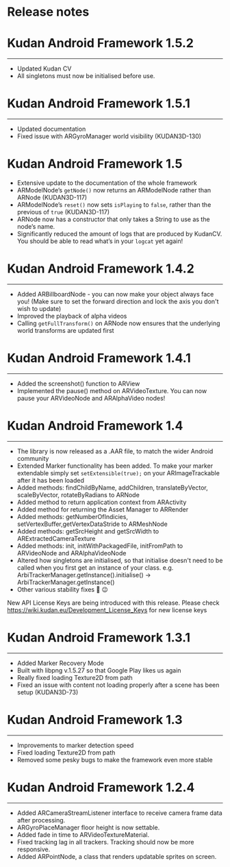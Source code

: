 # Release notes 
# Kudan Android Framework 1.5.2
- - - -
* Updated Kudan CV
* All singletons must now be initialised before use.

# Kudan Android Framework 1.5.1
- - - -
* Updated documentation
* Fixed issue with ARGyroManager world visibility (KUDAN3D-130)

# Kudan Android Framework 1.5
* Extensive update to the documentation of the whole framework
* ARModelNode’s `getNode()` now returns an ARModelNode rather than ARNode (KUDAN3D-117)
* ARModelNode’s `reset()` now sets `isPlaying` to `false`, rather than the previous of `true` (KUDAN3D-117)
* ARNode now has a constructor that only takes a String to use as the node’s name.
* Significantly reduced the amount of logs that are produced by KudanCV. You should be able to read what’s in your `logcat` yet again!

# Kudan Android Framework 1.4.2
- - - -
- Added ARBillboardNode - you can now make your object always face you! (Make sure to set the forward direction and lock the axis you don't wish to update)
- Improved the playback of alpha videos
- Calling `getFullTransform()` on ARNode now ensures that the underlying world transforms are updated first

# Kudan Android Framework 1.4.1
- - - -
- Added the screenshot() function to ARView
- Implemented the pause() method on ARVideoTexture. You can now pause your ARVideoNode and ARAlphaVideo nodes!

# Kudan Android Framework 1.4
- - - -
- The library is now released as a .AAR file, to match the wider Android community
- Extended Marker functionality has been added. To make your marker extendable simply set `setExtensible(true);` on your ARImageTrackable after it has been loaded
- Added methods: findChildByName, addChildren, translateByVector, scaleByVector, rotateByRadians to ARNode
- Added method to return application context from ARActivity
- Added method for returning the Asset Manager to ARRender
- Added methods: getNumberOfIndicies, setVertexBuffer,getVertexDataStride to ARMeshNode
- Added methods: getSrcHeight and getSrcWidth to ARExtractedCameraTexture
- Added methods: init, initWithPackagedFile, initFromPath to ARVideoNode and ARAlphaVideoNode
- Altered how singletons are initialised, so that initialise doesn't need to be called when you first get an instance of your class. e.g. ArbiTrackerManager.getInstance().initialise() -> ArbiTrackerManager.getInstance()
- Other various stability fixes 🏥 😉

New API License Keys are being introduced with this release. Please check https://wiki.kudan.eu/Development_License_Keys for new license keys

# Kudan Android Framework 1.3.1
- - - -
- Added Marker Recovery Mode
- Built with libpng v.1.5.27 so that Google Play likes us again
- Really fixed loading Texture2D from path
- Fixed an issue with content not loading properly after a scene has been setup (KUDAN3D-73) 

# Kudan Android Framework 1.3
- - - -
- Improvements to marker detection speed
- Fixed loading Texture2D from path
- Removed some pesky bugs to make the framework even more stable

# Kudan Android Framework 1.2.4
- - - -
- Added ARCameraStreamListener interface to receive camera frame data after processing.
- ARGyroPlaceManager floor height is now settable.
- Added fade in time to ARVideoTextureMaterial.
- Fixed tracking lag in all trackers. Tracking should now be more responsive.
- Added ARPointNode, a class that renders updatable sprites on screen.
